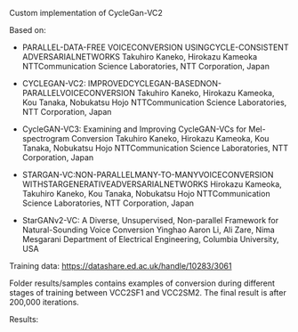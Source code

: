 Custom implementation of CycleGan-VC2

Based on:
- PARALLEL-DATA-FREE VOICECONVERSION
 USINGCYCLE-CONSISTENT ADVERSARIALNETWORKS
 Takuhiro Kaneko, Hirokazu Kameoka
 NTTCommunication Science Laboratories, NTT Corporation, Japan

- CYCLEGAN-VC2:
 IMPROVEDCYCLEGAN-BASEDNON-PARALLELVOICECONVERSION
 Takuhiro Kaneko, Hirokazu Kameoka, Kou Tanaka, Nobukatsu Hojo
 NTTCommunication Science Laboratories, NTT Corporation, Japan

- CycleGAN-VC3:
 Examining and Improving CycleGAN-VCs for Mel-spectrogram Conversion
 Takuhiro Kaneko, Hirokazu Kameoka, Kou Tanaka, Nobukatsu Hojo
 NTTCommunication Science Laboratories, NTT Corporation, Japan

- STARGAN-VC:NON-PARALLELMANY-TO-MANYVOICECONVERSION
 WITHSTARGENERATIVEADVERSARIALNETWORKS
 Hirokazu Kameoka, Takuhiro Kaneko, Kou Tanaka, Nobukatsu Hojo
 NTTCommunication Science Laboratories, NTT Corporation, Japan

- StarGANv2-VC: A Diverse, Unsupervised, Non-parallel Framework for
 Natural-Sounding Voice Conversion
 Yinghao Aaron Li, Ali Zare, Nima Mesgarani
 Department of Electrical Engineering, Columbia University, USA

Training data: https://datashare.ed.ac.uk/handle/10283/3061

Folder results/samples contains examples of conversion during different stages of training between VCC2SF1 and VCC2SM2.
The final result is after 200,000 iterations.


Results:



